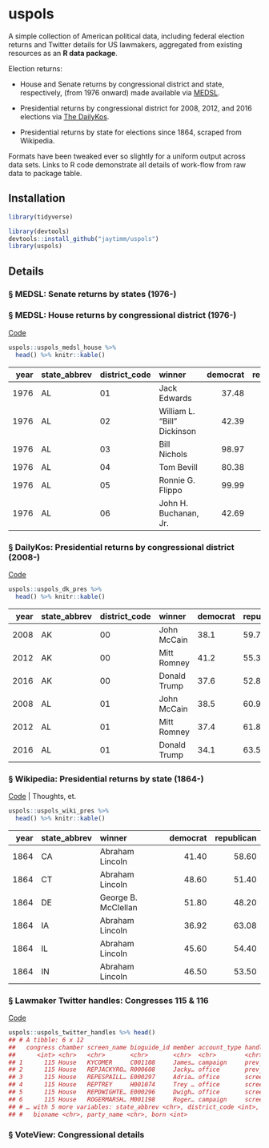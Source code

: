 uspols
======

A simple collection of American political data, including federal
election returns and Twitter details for US lawmakers, aggregated from
existing resources as an **R data package**.

Election returns:

-   House and Senate returns by congressional district and state,
    respectively, (from 1976 onward) made available via [MEDSL]().

-   Presidential returns by congressional district for 2008, 2012, and
    2016 elections via [The DailyKos]().

-   Presidential returns by state for elections since 1864, scraped from
    Wikipedia.

Formats have been tweaked ever so slightly for a uniform output across
data sets. Links to R code demonstrate all details of work-flow from raw
data to package table.

Installation
------------

``` r
library(tidyverse)
```

``` r
library(devtools)
devtools::install_github("jaytimm/uspols")
library(uspols) 
```

Details
-------

### § MEDSL: Senate returns by states (1976-)

### § MEDSL: House returns by congressional district (1976-)

[Code](https://github.com/jaytimm/uspols/blob/master/medsl.md)

``` r
uspols::uspols_medsl_house %>%
  head() %>% knitr::kable()
```

|  year| state\_abbrev | district\_code | winner                      |  democrat|  republican|  other|
|-----:|:--------------|:---------------|:----------------------------|---------:|-----------:|------:|
|  1976| AL            | 01             | Jack Edwards                |     37.48|       62.52|   0.00|
|  1976| AL            | 02             | William L. “Bill” Dickinson |     42.39|       57.60|   0.00|
|  1976| AL            | 03             | Bill Nichols                |     98.97|        0.00|   1.03|
|  1976| AL            | 04             | Tom Bevill                  |     80.38|       19.62|   0.00|
|  1976| AL            | 05             | Ronnie G. Flippo            |     99.99|        0.00|   0.00|
|  1976| AL            | 06             | John H. Buchanan, Jr.       |     42.69|       56.68|   0.63|

### § DailyKos: Presidential returns by congressional district (2008-)

[Code](https://github.com/jaytimm/uspols/blob/master/daily-kos.md)

``` r
uspols::uspols_dk_pres %>%
  head() %>% knitr::kable()
```

|  year| state\_abbrev | district\_code | winner       | democrat | republican |
|-----:|:--------------|:---------------|:-------------|:---------|:-----------|
|  2008| AK            | 00             | John McCain  | 38.1     | 59.7       |
|  2012| AK            | 00             | Mitt Romney  | 41.2     | 55.3       |
|  2016| AK            | 00             | Donald Trump | 37.6     | 52.8       |
|  2008| AL            | 01             | John McCain  | 38.5     | 60.9       |
|  2012| AL            | 01             | Mitt Romney  | 37.4     | 61.8       |
|  2016| AL            | 01             | Donald Trump | 34.1     | 63.5       |

### § Wikipedia: Presidential returns by state (1864-)

[Code](https://github.com/jaytimm/uspols/blob/master/wikipedia.md) \|
Thoughts, et.

``` r
uspols::uspols_wiki_pres %>%
  head() %>% knitr::kable()
```

|  year| state\_abbrev | winner              |  democrat|  republican|
|-----:|:--------------|:--------------------|---------:|-----------:|
|  1864| CA            | Abraham Lincoln     |     41.40|       58.60|
|  1864| CT            | Abraham Lincoln     |     48.60|       51.40|
|  1864| DE            | George B. McClellan |     51.80|       48.20|
|  1864| IA            | Abraham Lincoln     |     36.92|       63.08|
|  1864| IL            | Abraham Lincoln     |     45.60|       54.40|
|  1864| IN            | Abraham Lincoln     |     46.50|       53.50|

### § Lawmaker Twitter handles: Congresses 115 & 116

[Code](https://github.com/jaytimm/twitter-and-us-lawmakers/blob/master/twitter-handles.md)

``` r
uspols::uspols_twitter_handles %>% head()
## # A tibble: 6 x 12
##   congress chamber screen_name bioguide_id member account_type handle_type
##      <int> <chr>   <chr>       <chr>       <chr>  <chr>        <chr>      
## 1      115 House   KYCOMER     C001108     James… campaign     prev_names 
## 2      115 House   REPJACKYRO… R000608     Jacky… office       prev_names 
## 3      115 House   REPESPAILL… E000297     Adria… office       screen_name
## 4      115 House   REPTREY     H001074     Trey … office       screen_name
## 5      115 House   REPDWIGHTE… E000296     Dwigh… office       screen_name
## 6      115 House   ROGERMARSH… M001198     Roger… campaign     screen_name
## # … with 5 more variables: state_abbrev <chr>, district_code <int>,
## #   bioname <chr>, party_name <chr>, born <int>
```

### § VoteView: Congressional details
